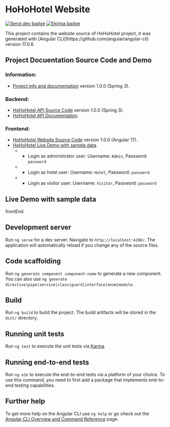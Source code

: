 # HoHoHotel Website
[![Serot.dev badge](https://img.shields.io/badge/SerotDev-Sergi%20Rodriguez%20Utge-blue)](https://github.com/SerotDev)
[![Ekirina badge](https://img.shields.io/badge/Ekirina-Ainara%20Blanco%20Iza-green)](https://github.com/Ekirina)
 <p align="left">This project contains the website source of HoHoHotel project, it was generated with [Angular CLI](https://github.com/angular/angular-cli) version 17.0.6. </p>

## Project Docuentation Source Code and Demo
### Information: 
- [Project info and documentation](https://github.com/SerotDev/sru-abi-rlm-project-backend/) version 1.0.0 (Spring 3).

### Backend: 
- [HoHoHotel API Source Code](https://github.com/SerotDev/sru-abi-rlm-project-backend/) version 1.0.0 (Spring 3).
- [HoHoHotel API Documentation](https://sru-abi-rlm-project-backend-production.up.railway.app/swagger-ui/index.html).

### Frontend: 
- [HoHoHotel Website Source Code](https://github.com/SerotDev/sru-abi-rlm-project-frontend/) version 1.0.0 (Angular 17).
- [HoHoHotel Live Demo with sample data](https://dev.d5z7g2y0k8cdc.amplifyapp.com/).
  - - Login as administrator user: Username: `Admin`, Password: `password`
  - - Login as hotel user: Username: `Hotel`, Password: `password`
  - - Login as visitor user: Username: `Visitor`, Password: `password`

## Live Demo with sample data
frontEnd

## Development server

Run `ng serve` for a dev server. Navigate to `http://localhost:4200/`. The application will automatically reload if you change any of the source files.

## Code scaffolding

Run `ng generate component component-name` to generate a new component. You can also use `ng generate directive|pipe|service|class|guard|interface|enum|module`.

## Build

Run `ng build` to build the project. The build artifacts will be stored in the `dist/` directory.

## Running unit tests

Run `ng test` to execute the unit tests via [Karma](https://karma-runner.github.io).

## Running end-to-end tests

Run `ng e2e` to execute the end-to-end tests via a platform of your choice. To use this command, you need to first add a package that implements end-to-end testing capabilities.

## Further help

To get more help on the Angular CLI use `ng help` or go check out the [Angular CLI Overview and Command Reference](https://angular.io/cli) page.
